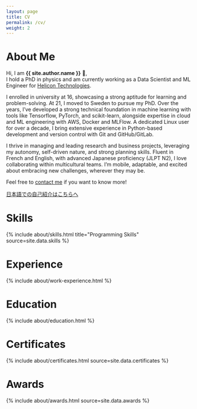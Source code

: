 ```yaml
---
layout: page
title: CV
permalink: /cv/
weight: 2
---
```


# **About Me**

Hi, I am **{{ site.author.name }}** :wave:,<br>
I hold a PhD in physics and am currently working as a Data Scientist and ML Engineer
for [Helicon Technologies](https://helicon.ai/).

I enrolled in university at 16, showcasing a strong aptitude for learning and 
problem-solving. At 21, I moved to Sweden to pursue my PhD. Over the years, 
I’ve developed a strong technical foundation in machine learning with tools like
Tensorflow, PyTorch, and scikit-learn, alongside expertise in cloud and ML engineering 
with AWS, Docker and MLFlow. A dedicated Linux user for over a decade, I bring extensive
experience in Python-based development and version control with Git and GitHub/GitLab.

I thrive in managing and leading research and business projects, leveraging my autonomy, 
self-driven nature, and strong planning skills. Fluent in French and English, with 
advanced Japanese proficiency (JLPT N2), I love collaborating within multicultural 
teams. I’m mobile, adaptable, and excited about embracing new challenges, wherever they
may be.

Feel free to [contact me](/contact/) if you want to know more!

[日本語での自己紹介はこちらへ](/japanese-introduction/)

# Skills
<div class="row">
    {% include about/skills.html title="Programming Skills" source=site.data.skills %}
</div>

# Experience
<div class="row">
    {% include about/work-experience.html %}
</div>


# Education
<div class="row">
    {% include about/education.html %}
</div>



# Certificates

<div class="row">
  {% include about/certificates.html source=site.data.certificates %}
</div>

# Awards

<div class="row">
  {% include about/awards.html source=site.data.awards %}
</div>